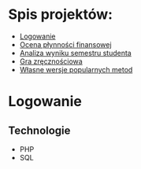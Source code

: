 # Spis projektów:
* [Logowanie](#Logowanie)
* [Ocena płynności finansowej](#OcenaPlynnosciFinanowej)
* [Analiza wyniku semestru studenta](#ZaliczenieSemestru)
* [Gra zręcznościowa](#AimCourse)
* [Własne wersje popularnych metod](#WlasneWersjeMetod)

# Logowanie

## Technologie
* PHP
* SQL
